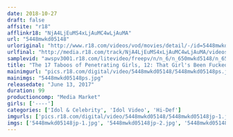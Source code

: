 ```yaml
---
date: 2018-10-27
draft: false
affsite: "r18"
afflinkr18: "NjA4LjEuMS4xLjAuMC4wLjAuMA"
url: "5448mwkd05148"
urloriginal: "http://www.r18.com/videos/vod/movies/detail/-/id=5448mwkd05148"
urlfinal: "http://media.r18.com/track/NjA4LjEuMS4xLjAuMC4wLjAuMA/videos/vod/movies/detail/-/id=5448mwkd05148"
samplevid: "awspv3001.r18.com/litevideo/freepv/n/n_6/n_650mwkd5148/n_650mwkd5148_dmb_w.mp4"
title: "The 17 Taboos of Penetrating Girls, 12: That Girl's Been Fucked By the Masked Man Too (2)"
mainimgurl: "pics.r18.com/digital/video/5448mwkd05148/5448mwkd05148ps.jpg"
mainimgs: "5448mwkd05148ps.jpg"
releasedate: "June 13, 2017"
duration: 99
productioncomp: "Media Market"
girls: ['----']
categories: ['Idol & Celebrity', 'Idol Video', 'Hi-Def']
imgurls: ['pics.r18.com/digital/video/5448mwkd05148/5448mwkd05148jp-1.jpg', 'pics.r18.com/digital/video/5448mwkd05148/5448mwkd05148jp-2.jpg', 'pics.r18.com/digital/video/5448mwkd05148/5448mwkd05148jp-3.jpg', 'pics.r18.com/digital/video/5448mwkd05148/5448mwkd05148jp-4.jpg', 'pics.r18.com/digital/video/5448mwkd05148/5448mwkd05148jp-5.jpg', 'pics.r18.com/digital/video/5448mwkd05148/5448mwkd05148jp-6.jpg', 'pics.r18.com/digital/video/5448mwkd05148/5448mwkd05148jp-7.jpg', 'pics.r18.com/digital/video/5448mwkd05148/5448mwkd05148jp-8.jpg', 'pics.r18.com/digital/video/5448mwkd05148/5448mwkd05148jp-9.jpg', 'pics.r18.com/digital/video/5448mwkd05148/5448mwkd05148jp-10.jpg', 'pics.r18.com/digital/video/5448mwkd05148/5448mwkd05148jp-11.jpg', 'pics.r18.com/digital/video/5448mwkd05148/5448mwkd05148jp-12.jpg', 'pics.r18.com/digital/video/5448mwkd05148/5448mwkd05148jp-13.jpg', 'pics.r18.com/digital/video/5448mwkd05148/5448mwkd05148jp-14.jpg', 'pics.r18.com/digital/video/5448mwkd05148/5448mwkd05148jp-15.jpg', 'pics.r18.com/digital/video/5448mwkd05148/5448mwkd05148jp-16.jpg', 'pics.r18.com/digital/video/5448mwkd05148/5448mwkd05148jp-17.jpg', 'pics.r18.com/digital/video/5448mwkd05148/5448mwkd05148jp-18.jpg', 'pics.r18.com/digital/video/5448mwkd05148/5448mwkd05148jp-19.jpg', 'pics.r18.com/digital/video/5448mwkd05148/5448mwkd05148jp-20.jpg']
imgs: ['5448mwkd05148jp-1.jpg', '5448mwkd05148jp-2.jpg', '5448mwkd05148jp-3.jpg', '5448mwkd05148jp-4.jpg', '5448mwkd05148jp-5.jpg', '5448mwkd05148jp-6.jpg', '5448mwkd05148jp-7.jpg', '5448mwkd05148jp-8.jpg', '5448mwkd05148jp-9.jpg', '5448mwkd05148jp-10.jpg', '5448mwkd05148jp-11.jpg', '5448mwkd05148jp-12.jpg', '5448mwkd05148jp-13.jpg', '5448mwkd05148jp-14.jpg', '5448mwkd05148jp-15.jpg', '5448mwkd05148jp-16.jpg', '5448mwkd05148jp-17.jpg', '5448mwkd05148jp-18.jpg', '5448mwkd05148jp-19.jpg', '5448mwkd05148jp-20.jpg']
---
```

